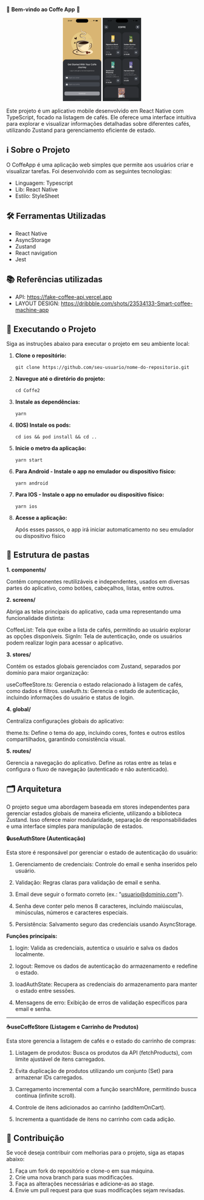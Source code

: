 🎉 **Bem-vindo ao Coffe App** 🚀

<div align="center">
  <img src="assets/layout/Login.png" alt="Coffee List Screen" width="20%"/>
  <img src="assets/layout/List.png" alt="Sign-In Screen" width="20%"/>
</div>


Este projeto é um aplicativo mobile desenvolvido em React Native com TypeScript, focado na listagem de cafés. Ele oferece uma interface intuitiva para explorar e visualizar informações detalhadas sobre diferentes cafés, utilizando Zustand para gerenciamento eficiente de estado.

## ℹ️ Sobre o Projeto

O CoffeApp é uma aplicação web simples que permite aos usuários criar e visualizar tarefas. Foi desenvolvido com as seguintes tecnologias:

- Linguagem: Typescript
- Lib: React Native
- Estilo: StyleSheet


## 🛠️ Ferramentas Utilizadas

- React Native
- AsyncStorage
- Zustand
- React navigation
- Jest

## 📚 Referências utilizadas
- API: https://fake-coffee-api.vercel.app
- LAYOUT DESIGN: https://dribbble.com/shots/23534133-Smart-coffee-machine-app


## 🚀 Executando o Projeto

Siga as instruções abaixo para executar o projeto em seu ambiente local:

1. **Clone o repositório:**

   ```
   git clone https://github.com/seu-usuario/nome-do-repositorio.git
   ```

2. **Navegue até o diretório do projeto:**

   ```
   cd Coffe2
   ```

3. **Instale as dependências:**

   ```
   yarn
   ```

4. **(IOS) Instale os pods:**

   ```
   cd ios && pod install && cd ..
   ```
   
5. **Inicie o metro da aplicação:**

   ```
   yarn start 
   ```

6. **Para Android - Instale o app no emulador ou dispositivo físico:**

   ```
   yarn android 
   ```

6. **Para IOS - Instale o app no emulador ou dispositivo físico:**

   ```
   yarn ios 
   ```
   
5. **Acesse a aplicação:**

   Após esses passos, o app irá iniciar automaticamento no seu emulador ou dispositivo físico

## 📂 Estrutura de pastas
**1. components/**

Contém componentes reutilizáveis e independentes, usados em diversas partes do aplicativo, como botões, cabeçalhos, listas, entre outros.

**2. screens/**

Abriga as telas principais do aplicativo, cada uma representando uma funcionalidade distinta:

CoffeeList: Tela que exibe a lista de cafés, permitindo ao usuário explorar as opções disponíveis.
SignIn: Tela de autenticação, onde os usuários podem realizar login para acessar o aplicativo.

**3. stores/**

Contém os estados globais gerenciados com Zustand, separados por domínio para maior organização:

useCoffeeStore.ts: Gerencia o estado relacionado à listagem de cafés, como dados e filtros.
useAuth.ts: Gerencia o estado de autenticação, incluindo informações do usuário e status de login.

**4. global/**

Centraliza configurações globais do aplicativo:

theme.ts: Define o tema do app, incluindo cores, fontes e outros estilos compartilhados, garantindo consistência visual.

**5. routes/**

Gerencia a navegação do aplicativo. Define as rotas entre as telas e configura o fluxo de navegação (autenticado e não autenticado).

## 🗂️ Arquitetura

O projeto segue uma abordagem baseada em stores independentes para gerenciar estados globais de maneira eficiente, utilizando a biblioteca Zustand. Isso oferece maior modularidade, separação de responsabilidades e uma interface simples para manipulação de estados.

**🔒useAuthStore (Autenticação)**

Esta store é responsável por gerenciar o estado de autenticação do usuário:

1. Gerenciamento de credenciais: Controle do email e senha inseridos pelo usuário.

2. Validação: Regras claras para validação de email e senha.

3. Email deve seguir o formato correto (ex.: "usuario@dominio.com").

4. Senha deve conter pelo menos 8 caracteres, incluindo maiúsculas, minúsculas, números e caracteres especiais.

5. Persistência: Salvamento seguro das credenciais usando AsyncStorage.

**Funções principais:**
1. login: Valida as credenciais, autentica o usuário e salva os dados localmente.

2. logout: Remove os dados de autenticação do armazenamento e redefine o estado.

3. loadAuthState: Recupera as credenciais do armazenamento para manter o estado entre sessões.

4. Mensagens de erro: Exibição de erros de validação específicos para email e senha.


---


**☕useCoffeStore (Listagem e Carrinho de Produtos)**

Esta store gerencia a listagem de cafés e o estado do carrinho de compras:

1. Listagem de produtos: Busca os produtos da API (fetchProducts), com limite ajustável de itens carregados.

2. Evita duplicação de produtos utilizando um conjunto (Set) para armazenar IDs carregados.

3. Carregamento incremental com a função searchMore, permitindo busca contínua (infinite scroll).

4. Controle de itens adicionados ao carrinho (addItemOnCart).

5. Incrementa a quantidade de itens no carrinho com cada adição.


## 📝 Contribuição

Se você deseja contribuir com melhorias para o projeto, siga as etapas abaixo:

1. Faça um fork do repositório e clone-o em sua máquina.
2. Crie uma nova branch para suas modificações.
3. Faça as alterações necessárias e adicione-as ao stage.
4. Envie um pull request para que suas modificações sejam revisadas.



